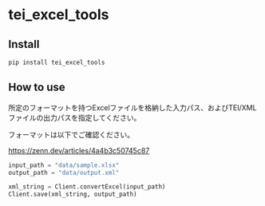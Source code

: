 tei_excel_tools
================

<!-- WARNING: THIS FILE WAS AUTOGENERATED! DO NOT EDIT! -->

## Install

``` sh
pip install tei_excel_tools
```

## How to use

所定のフォーマットを持つExcelファイルを格納した入力パス、およびTEI/XMLファイルの出力パスを指定してください。

フォーマットは以下でご確認ください。

<https://zenn.dev/articles/4a4b3c50745c87>

``` python
input_path = "data/sample.xlsx"
output_path = "data/output.xml"

xml_string = Client.convertExcel(input_path)
Client.save(xml_string, output_path)
```
